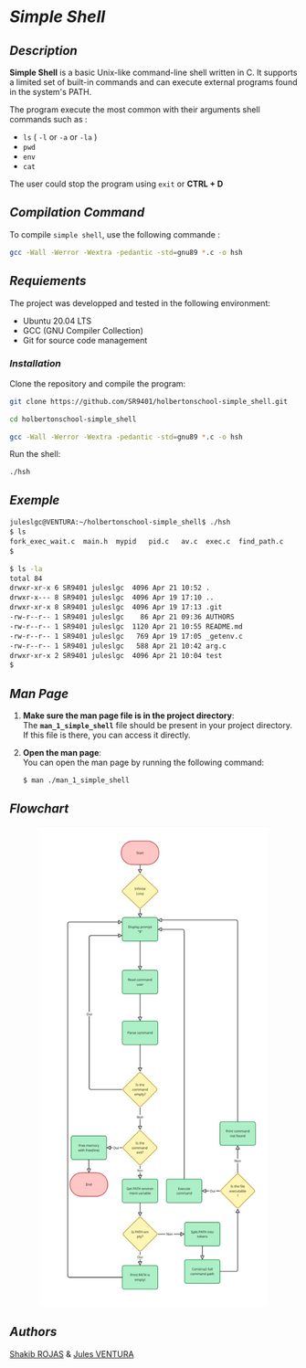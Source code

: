 # ***Simple Shell***



## *Description*

**Simple Shell** is a basic Unix-like command-line shell written in C. It supports a limited set of built-in commands and can execute external programs found in the system's PATH.

The program execute the most common with their arguments shell commands such as :
- `ls` ( `-l` or `-a` or `-la` )
- `pwd`
- `env`
- `cat`

The user could stop the program using `exit` or **CTRL + D**


## *Compilation Command*

To compile `simple shell`, use the following commande :

```sh
gcc -Wall -Werror -Wextra -pedantic -std=gnu89 *.c -o hsh
```
## *Requiements*

The project was developped and tested in the following environment: 
- Ubuntu 20.04 LTS
- GCC (GNU Compiler Collection)
- Git for source code management

### *Installation*

Clone the repository and compile the program:
```sh
git clone https://github.com/SR9401/holbertonschool-simple_shell.git
```
```sh
cd holbertonschool-simple_shell
```
```sh
gcc -Wall -Werror -Wextra -pedantic -std=gnu89 *.c -o hsh
```

Run the shell:
```
./hsh
```
## *Exemple*
```sh
juleslgc@VENTURA:~/holbertonschool-simple_shell$ ./hsh
$ ls
fork_exec_wait.c  main.h  mypid   pid.c   av.c  exec.c  find_path.c
$ 
```
```sh
$ ls -la
total 84
drwxr-xr-x 6 SR9401 juleslgc  4096 Apr 21 10:52 .
drwxr-x--- 8 SR9401 juleslgc  4096 Apr 19 17:10 ..
drwxr-xr-x 8 SR9401 juleslgc  4096 Apr 19 17:13 .git
-rw-r--r-- 1 SR9401 juleslgc    86 Apr 21 09:36 AUTHORS
-rw-r--r-- 1 SR9401 juleslgc  1120 Apr 21 10:55 README.md
-rw-r--r-- 1 SR9401 juleslgc   769 Apr 19 17:05 _getenv.c
-rw-r--r-- 1 SR9401 juleslgc   588 Apr 21 10:42 arg.c
drwxr-xr-x 2 SR9401 juleslgc  4096 Apr 21 10:04 test
$ 
```

## *Man Page*

1. **Make sure the man page file is in the project directory**:  
   The **`man_1_simple_shell`** file should be present in your project directory. If this file is there, you can access it directly.

2. **Open the man page**:  
   You can open the man page by running the following command:
   ```sh
   $ man ./man_1_simple_shell
   ```

## *Flowchart*

<div align="center">
  <img src="Image/Flowchart_Simple_Shell.jpg" alt="Flowchart du Shell" width="400"/>
</div>


## *Authors*

[Shakib ROJAS](https://github.com/SR9401) 
&
[Jules VENTURA](https://github.com/Juleslgc)